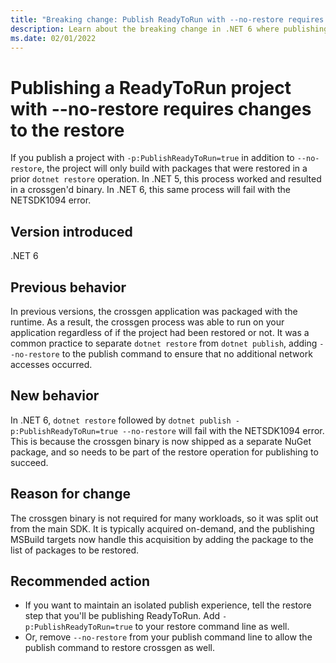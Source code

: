 ```yaml
---
title: "Breaking change: Publish ReadyToRun with --no-restore requires changes"
description: Learn about the breaking change in .NET 6 where publishing a project with ReadyToRun requires changes to the way the project is restored.
ms.date: 02/01/2022
---
```

# Publishing a ReadyToRun project with --no-restore requires changes to the restore

If you publish a project with `-p:PublishReadyToRun=true` in addition to `--no-restore`, the project will only build with packages that were restored in a prior `dotnet restore` operation. In .NET 5, this process worked and resulted in a crossgen'd binary. In .NET 6, this same process will fail with the NETSDK1094 error.

## Version introduced

.NET 6

## Previous behavior

In previous versions, the crossgen application was packaged with the runtime. As a result, the crossgen process was able to run on your application regardless of if the project had been restored or not. It was a common practice to separate `dotnet restore` from `dotnet publish`, adding `--no-restore` to the publish command to ensure that no additional network accesses occurred.

## New behavior

In .NET 6, `dotnet restore` followed by `dotnet publish -p:PublishReadyToRun=true --no-restore` will fail with the NETSDK1094 error. This is because the crossgen binary is now shipped as a separate NuGet package, and so needs to be part of the restore operation for publishing to succeed.

## Reason for change

The crossgen binary is not required for many workloads, so it was split out from the main SDK.  It is typically acquired on-demand, and the publishing MSBuild targets now handle this acquisition by adding the package to the list of packages to be restored.

## Recommended action

- If you want to maintain an isolated publish experience, tell the restore step that you'll be publishing ReadyToRun. Add `-p:PublishReadyToRun=true` to your restore command line as well.
- Or, remove `--no-restore` from your publish command line to allow the publish command to restore crossgen as well.
